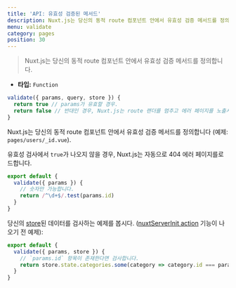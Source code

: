 ```yaml
---
title: 'API: 유효성 검증된 메서드'
description: Nuxt.js는 당신의 동적 route 컴포넌트 안에서 유효성 검증 메서드를 정의합니다.
menu: validate
category: pages
position: 30
---
```


> Nuxt.js는 당신의 동적 route 컴포넌트 안에서 유효성 검증 메서드를 정의합니다.

- **타입:** `Function`

```js
validate({ params, query, store }) {
  return true // params가 유효할 경우.
  return false // 반대인 경우, Nuxt.js는 route 랜더를 멈추고 에러 페이지를 노출시킬 것입니다.
}
```

Nuxt.js는 당신의 동적 route 컴포넌트 안에서 유효성 검증 메서드를 정의합니다 (예제: `pages/users/_id.vue`).

유효성 검사에서 `true`가 나오지 않을 경우, Nuxt.js는 자동으로 404 에러 페이지를로드합니다.

```js
export default {
  validate({ params }) {
    // 숫자만 가능합니다.
    return /^\d+$/.test(params.id)
  }
}
```

당신의 [store](/guide/vuex-store)된 데이터를 검사하는 예제를 봅시다. ([nuxtServerInit action](/guide/vuex-store#the-nuxtserverinit-action) 기능이 나오기 전 예제):

```js
export default {
  validate({ params, store }) {
    // `params.id` 항목이 존재한다면 검사합니다.
    return store.state.categories.some(category => category.id === params.id)
  }
}
```

